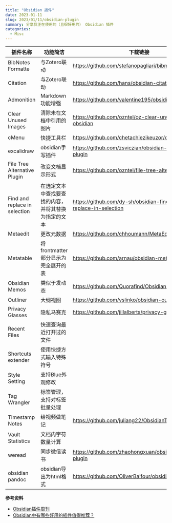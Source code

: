 ```yaml
---
title: "Obsidian 插件"
date: 2023-01-11
slug: 2023/01/11/obsidian-plugin
summary: 分享我正在使用的（且很好用的） Obsidian 插件
categories:
  - Misc
---
```


| 插件名称 | 功能简洁 | 下载链接 |
| --- | --- | --- |
| BibNotes Formatte | 与Zotero联动 | https://github.com/stefanopagliari/bibnotes |
| Citation | 与Zotero联动 | https://github.com/hans/obsidian-citation-plugin |
| Admonition | Markdown功能增强 | https://github.com/valentine195/obsidian-admonition |
| Clear Unused Images | 清除未在文档中引用的图片 | https://github.com/ozntel/oz-clear-unused-images-obsidian |
| cMenu | 快捷工具栏 | https://github.com/chetachiezikeuzor/cMenu-Plugin |
| excalidraw | obsidian手写插件 | https://github.com/zsviczian/obsidian-excalidraw-plugin |
| File Tree Alternative Plugin | 改变文档显示形式 | https://github.com/ozntel/file-tree-alternative |
| Find and replace in selection | 在选定文本中查找要查找的内容，并将其替换为指定的文本 | https://github.com/dy-sh/obsidian-find-and-replace-in-selection |
| Metaedit | 更改元数据 | https://github.com/chhoumann/MetaEdit |
| Metatable | 将frontmatter部分显示为完全展开的表 | https://github.com/arnau/obsidian-metatable |
| Obsidian Memos | 类似于发动态 | https://github.com/Quorafind/Obsidian-Memos |
| Outliner | 大纲视图 | https://github.com/vslinko/obsidian-outliner |
| Privacy Glasses | 隐私马赛克 | https://github.com/jillalberts/privacy-glasses |
| Recent Files | 快速查询最近打开过的文件 |  |
| Shortcuts extender | 使用快捷方式输入特殊符号 |  |
| Style Setting | 支持Blue外观修改 |  |
| Tag Wrangler | 标签管理，支持对标签批量处理 |  |
| Timestamp Notes | 给视频做笔记 | https://github.com/juliang22/ObsidianTimestampNotes |
| Vault Statistics | 文档内字符数量计算 |  |
| weread | 同步微信读书 | https://github.com/zhaohongxuan/obsidian-weread-plugin |
| obsidian pandoc | obsidian导出为html格式 | https://github.com/OliverBalfour/obsidian-pandoc |

**参考资料**

- [Obsidian插件周刊](https://eryajf.github.io/obsidian-weekly/)
- [Obsidian中有哪些好用的插件值得推荐？](https://www.zhihu.com/question/497487995)